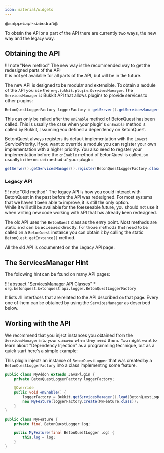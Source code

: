 ```yaml
---
icon: material/widgets
---
```

@snippet:api-state:draft@

To obtain the API or a part of the API there are currently two ways, the new way and the legacy way.

## Obtaining the API
!!! note "New method"
    The new way is the recommended way to get the redesigned parts of the API.  
    It is not yet available for all parts of the API, but will be in the future.

The new API is designed to be modular and extensible.
To obtain a module of the API you use the `org.bukkit.plugin.ServicesManager`.
The `ServicesManager` is Bukkit API that allows plugins to provide services to other plugins:

``` Java title="Get a module"
BetonQuestLoggerFactory loggerFactory = getServer().getServicesManager().load(BetonQuestLoggerFactory.class);
```
This can only be called after the `onEnable` method of BetonQuest has been called.
This is usually the case when your plugin's `onEnable` method is called by Bukkit,
assuming you defined a dependency on BetonQuest.

BetonQuest always registers its default implementation with the `Lowest` ServicePriority.
If you want to override a module you can register your own implementation with a higher priority.
You also need to register your implementation before the `onEnable` method of BetonQuest is called,
so usually in the `onLoad` method of your plugin:
``` Java title="Register a module"
getServer().getServicesManager().register(BetonQuestLoggerFactory.class, new MyLoggerFactory(), this, ServicePriority.Normal);
```

### Legacy API
!!! note "Old method"
    The legacy API is how you could interact with BetonQuest in the past before the API was redesigned.
    For most systems that we haven't been able to improve, it is still the only option.  
    While it will still be available for the foreseeable future,
    you should not use it when writing new code working with API that has already been redesigned.

The old API uses the `BetonQuest` class as the entry point.
Most methods are static and can be accessed directly.
For those methods that need to be called on a `BetonQuest` instance
you can obtain it by calling the static `BetonQuest.getInstance()` method. 

All the old API is documented on the [Legacy API](Legacy-API.md) page.

## The ServicesManager Hint
The following hint can be found on many API pages:

!!! abstract "[ServicesManager](Obtaining-API.md) API Classes"
    * `org.betonquest.betonquest.api.logger.BetonQuestLoggerFactory`

It lists all interfaces that are related to the API described on that page.
Every one of them can be obtained by using the `ServicesManager` as described below.

## Working with the API
We recommend that you inject instances you obtained from the `ServicesManager` into your classes when they need them.
You might want to learn about "Dependency Injection" as a programming technique,
but as a quick start here's a simple example:

This plugin injects an instance of `BetonQuestLogger` that was created by a `BetonQuestLoggerFactory` into a class implementing some feature.

```java linenums="1"
public class MyAddon extends JavaPlugin {
    private BetonQuestLoggerFactory loggerFactory;

    @Override
    public void onEnable() {
        loggerFactory = Bukkit.getServicesManager().load(BetonQuestLoggerFactory.class);
        new MyFeature(loggerFactory.create(MyFeature.class));
    }
}

public class MyFeature {
    private final BetonQuestLogger log;

    public MyFeature(final BetonQuestLogger log) {
        this.log = log;
    }
}
```
